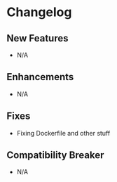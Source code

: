 # Changelog

## New Features

- N/A

## Enhancements

- N/A

## Fixes

- Fixing Dockerfile and other stuff

## Compatibility Breaker

- N/A
